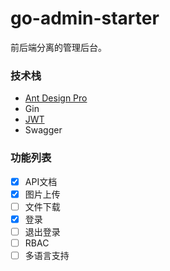 # go-admin-starter

前后端分离的管理后台。

### 技术栈
* [Ant Design Pro](http://pro.ant.design/)
* Gin
* [JWT](https://github.com/dgrijalva/jwt-go)
* Swagger

### 功能列表
* [X] API文档
* [X] 图片上传
* [ ] 文件下载
* [X] 登录
* [ ] 退出登录
* [ ] RBAC
* [ ] 多语言支持
